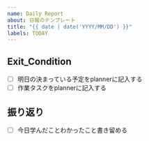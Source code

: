 ```yaml
---
name: Daily Report
about: 日報のテンプレート
title: "{{ date | date('YYYY/MM/DD') }}"
labels: TODAY
---
```


## Exit_Condition
- [ ] 明日の決まっている予定をplannerに記入する
- [ ] 作業タスクをplannerに記入する

## 振り返り
- [ ] 今日学んだことわかったこと書き留める
